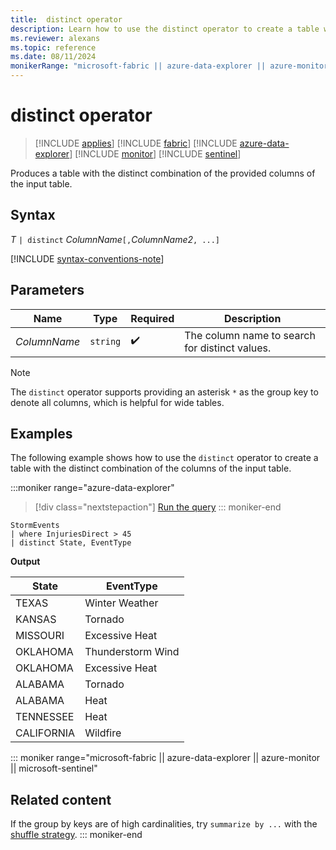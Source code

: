 ```yaml
---
title:  distinct operator
description: Learn how to use the distinct operator to create a table with the distinct combination of the columns of the input table.
ms.reviewer: alexans
ms.topic: reference
ms.date: 08/11/2024
monikerRange: "microsoft-fabric || azure-data-explorer || azure-monitor || microsoft-sentinel "
---
```

# distinct operator

> [!INCLUDE [applies](../includes/applies-to-version/applies.md)] [!INCLUDE [fabric](../includes/applies-to-version/fabric.md)] [!INCLUDE [azure-data-explorer](../includes/applies-to-version/azure-data-explorer.md)] [!INCLUDE [monitor](../includes/applies-to-version/monitor.md)] [!INCLUDE [sentinel](../includes/applies-to-version/sentinel.md)] 


Produces a table with the distinct combination of the provided columns of the input table.

## Syntax

*T* `| distinct` *ColumnName*`[,`*ColumnName2*`, ...]`

[!INCLUDE [syntax-conventions-note](../includes/syntax-conventions-note.md)]

## Parameters

| Name | Type | Required | Description |
|--|--|--|--|
| *ColumnName*| `string` |  :heavy_check_mark:| The column name to search for distinct values. |

> [!NOTE]
> The `distinct` operator supports providing an asterisk `*` as the group key to denote all columns, which is helpful for wide tables.

## Examples

The following example shows how to use the `distinct` operator to create a table with the distinct combination of the columns of the input table.

:::moniker range="azure-data-explorer"
> [!div class="nextstepaction"]
> <a href="https://dataexplorer.azure.com/clusters/help/databases/Samples?query=H4sIAAAAAAAAAwsuyS/KdS1LzSsp5uWqUSjPSC1KVfDMyyotykwtdsksSk0uUbBTMDEFSaZkFpdk5gEFgksSS1J1FMDaQioLUgH0ldkdRQAAAA==" target="_blank">Run the query</a>
::: moniker-end

```kusto
StormEvents
| where InjuriesDirect > 45
| distinct State, EventType
```

**Output**

|State|EventType|
|--|--|
|TEXAS|Winter Weather|
|KANSAS|Tornado|
|MISSOURI|Excessive Heat|
|OKLAHOMA|Thunderstorm Wind|
|OKLAHOMA|Excessive Heat|
|ALABAMA|Tornado|
|ALABAMA|Heat|
|TENNESSEE|Heat|
|CALIFORNIA|Wildfire|

::: moniker range="microsoft-fabric || azure-data-explorer || azure-monitor || microsoft-sentinel"

## Related content

If the group by keys are of high cardinalities, try `summarize by ...` with the [shuffle strategy](shuffle-query.md).
::: moniker-end